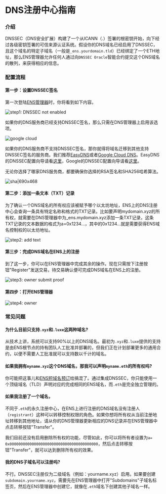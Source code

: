 # DNS注册中心指南

### 介绍

DNSSEC（DNS安全扩展）构建了一个从ICANN（.）签署的根密钥开始，向下经过各级密钥签署的可信来源认证系统。假设你的DNS域名已经启用了DNSSEC，且这个域名的特定子域名（一般是`_ens.yourdomain.tld`）已经绑定了一个ETH地址，那么ENS管理器允许任何人通过向`DNSSEC Oracle`智能合约提交这个DNS域名的散列，来获得相应的信息。

### 配置流程

#### 第一步：设置DNSSEC签名

第一次登陆[ENS管理器](https://app.ens.domains/)时，你将看到如下内容。

![step1: DNSSEC not enabled](https://discuss.ens.domains/uploads/default/optimized/1X/946d32d7bf60e53ccafc79eb93e4479d3437e307_2_1378x912.jpeg)

如果你的DNS服务商已经支持DNSSEC签名，那么只需在DNS管理器上启用该选项。

![google cloud](https://discuss.ens.domains/uploads/default/optimized/1X/9e7962d3ba098f1fcf49780ec1c5cafea28e7eb8_2_1380x660.png)

如果你的DNS服务商不支持DNSSEC签名，那你就得将域名迁移到其他支持DNSSEC签名的服务商。我们推荐[EasyDNS](https://www.easydns.com)或者[Google Cloud DNS](https://cloudplatform.googleblog.com/2017/11/DNSSEC-now-available-in-Cloud-DNS.html)。EasyDNS的DNSSEC配置向导请看[这里](https://fusion.easydns.com/Knowledgebase/Article/View/18/7/dnssec)，Google的DNSSEC配置向导请看[这里](https://cloud.google.com/dns/dnssec-config)。

无论你选择了哪家DNS服务商，都要确保你选择的RSA签名和SHA256哈希算法。

![sha\|690x468](https://discuss.ens.domains/uploads/default/original/1X/932bd16073756602187e200da3db7586555cd2e3.png)

#### 第二步：添加一条文本（TXT）记录

为了确认一个DNS域名的所有权应该被赋予哪个以太坊地址，ENS上的DNS注册中心会查询一条具有特定名称和格式的TXT记录。比如要声明mydomain.xyz的所有权，就需要在DNS管理器中为\_ens.mydomain.xyz添加一条TXT记录，这条TXT记录的文本数据的格式为a=0x1234...，其中的0x1234...就是需要获得ENS域名控制权的以太坊地址。

![step2: add text](https://discuss.ens.domains/uploads/default/optimized/1X/5177864685d2c4ca9b6e25bd23a1a7c3a80b7fbd_2_1378x940.jpeg)

#### 第三步：完成DNS域名在ENS上的注册

到了这一步，你可以在ENS管理器中完成其余的操作。现在只需按下注册按钮"Register"发送交易，待交易确认便可完成DNS域名在ENS上的注册。

![step3: owner submit proof](https://discuss.ens.domains/uploads/default/optimized/1X/a68033af4eb1d41e26b9d8b567d580d23a44dc7e_2_1380x924.jpeg)

#### 第四步：打开ENS管理器

![step4: owner](https://discuss.ens.domains/uploads/default/optimized/1X/09baa8bb802c32de657aaa7da157bf141964cf02_2_1380x924.jpeg)

### 常见问题

#### 为什么目前只支持`.xyz`和`.luxe`这两种域名?

从技术上讲，系统可以支持90%以上的DNS域名。最初为`.xyz`和`.luxe`提供的支持是由ENS根节点的持有团队人工批准并部署的，但我们正在计划部署更多的通用合约，以便不需要人工批准就可以支持数以千计的域名。

#### 如果我拥有`myname.xyz`这个DNS域名，那我可以声明`myname.eth`的所有权吗?

你可能把这事儿和[ENS短域名预订](https://medium.com/the-ethereum-name-service/timeline-for-3-6-character-name-reservation-auction-and-instant-registrations-e39aa2f89dc9)给搞混了。通过集成DNSSEC，你只能使用一个顶级域名（TLD）声明对应的完成相同的ENS域名，而`.eth`是完全独立管理的。

#### 如果我注册了一个域名，

不同于`.eth`的永久注册中心，在ENS上进行注册的DNS域名没有注册人（`registrant`）这种可以转移控制权限的角色。如果你想将所有权从当前注册地址转移到其他地址，请从你的DNS管理器更新相应的DNS记录并在ENS管理器中点击转移按钮"Transfer"。

我们目前还没有启用删除所有权的功能，尽管如此，你可以将所有者设置为`a= 0x0000000000000000000000000000000000000000`，然后点击转移按钮"Transfer"，就可以达到删除所有权的效果。

#### 我的DNS子域名可以注册吗?

不行。DNSSEC注册仅为二级域名（例如：yourname.xyz）启用。如果要创建`subdomain.yourname.xyz`，需要先在ENS管理器中打开"Subdomains"子域名标签页，然后在ENS管理器中创建它，就像在`.eth`域名下创建其他子域名一样。

